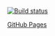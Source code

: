 [![Build status](https://ci.appveyor.com/api/projects/status/rx8apiye3r3ory2q?svg=true)](https://ci.appveyor.com/project/MaxKrch/react-lesson3)

[GitHub Pages](https://maxkrch.github.io/react-lesson3/)